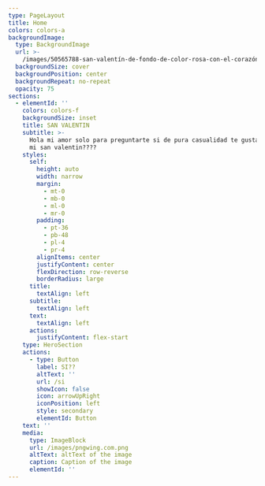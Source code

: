 ```yaml
---
type: PageLayout
title: Home
colors: colors-a
backgroundImage:
  type: BackgroundImage
  url: >-
    /images/50565788-san-valentín-de-fondo-de-color-rosa-con-el-corazón-rojo-pequeño-y-grande-de-color-rosa-con-la.jpg
  backgroundSize: cover
  backgroundPosition: center
  backgroundRepeat: no-repeat
  opacity: 75
sections:
  - elementId: ''
    colors: colors-f
    backgroundSize: inset
    title: SAN VALENTIN
    subtitle: >-
      Hola mi amor solo para preguntarte si de pura casualidad te gustaria ser
      mi san valentin????
    styles:
      self:
        height: auto
        width: narrow
        margin:
          - mt-0
          - mb-0
          - ml-0
          - mr-0
        padding:
          - pt-36
          - pb-48
          - pl-4
          - pr-4
        alignItems: center
        justifyContent: center
        flexDirection: row-reverse
        borderRadius: large
      title:
        textAlign: left
      subtitle:
        textAlign: left
      text:
        textAlign: left
      actions:
        justifyContent: flex-start
    type: HeroSection
    actions:
      - type: Button
        label: SI??
        altText: ''
        url: /si
        showIcon: false
        icon: arrowUpRight
        iconPosition: left
        style: secondary
        elementId: Button
    text: ''
    media:
      type: ImageBlock
      url: /images/pngwing.com.png
      altText: altText of the image
      caption: Caption of the image
      elementId: ''
---
```

